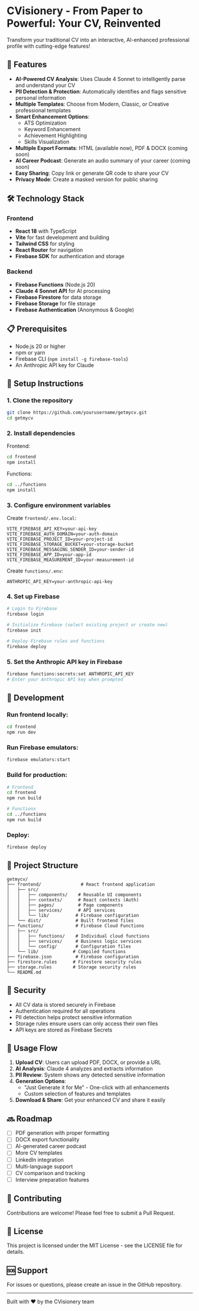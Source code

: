 # CVisionery - From Paper to Powerful: Your CV, Reinvented

Transform your traditional CV into an interactive, AI-enhanced professional profile with cutting-edge features!

## 🚀 Features

- **AI-Powered CV Analysis**: Uses Claude 4 Sonnet to intelligently parse and understand your CV
- **PII Detection & Protection**: Automatically identifies and flags sensitive personal information
- **Multiple Templates**: Choose from Modern, Classic, or Creative professional templates
- **Smart Enhancement Options**:
  - ATS Optimization
  - Keyword Enhancement
  - Achievement Highlighting
  - Skills Visualization
- **Multiple Export Formats**: HTML (available now), PDF & DOCX (coming soon)
- **AI Career Podcast**: Generate an audio summary of your career (coming soon)
- **Easy Sharing**: Copy link or generate QR code to share your CV
- **Privacy Mode**: Create a masked version for public sharing

## 🛠️ Technology Stack

### Frontend
- **React 18** with TypeScript
- **Vite** for fast development and building
- **Tailwind CSS** for styling
- **React Router** for navigation
- **Firebase SDK** for authentication and storage

### Backend
- **Firebase Functions** (Node.js 20)
- **Claude 4 Sonnet API** for AI processing
- **Firebase Firestore** for data storage
- **Firebase Storage** for file storage
- **Firebase Authentication** (Anonymous & Google)

## 📋 Prerequisites

- Node.js 20 or higher
- npm or yarn
- Firebase CLI (`npm install -g firebase-tools`)
- An Anthropic API key for Claude

## 🔧 Setup Instructions

### 1. Clone the repository
```bash
git clone https://github.com/yourusername/getmycv.git
cd getmycv
```

### 2. Install dependencies

Frontend:
```bash
cd frontend
npm install
```

Functions:
```bash
cd ../functions
npm install
```

### 3. Configure environment variables

Create `frontend/.env.local`:
```env
VITE_FIREBASE_API_KEY=your-api-key
VITE_FIREBASE_AUTH_DOMAIN=your-auth-domain
VITE_FIREBASE_PROJECT_ID=your-project-id
VITE_FIREBASE_STORAGE_BUCKET=your-storage-bucket
VITE_FIREBASE_MESSAGING_SENDER_ID=your-sender-id
VITE_FIREBASE_APP_ID=your-app-id
VITE_FIREBASE_MEASUREMENT_ID=your-measurement-id
```

Create `functions/.env`:
```env
ANTHROPIC_API_KEY=your-anthropic-api-key
```

### 4. Set up Firebase

```bash
# Login to Firebase
firebase login

# Initialize Firebase (select existing project or create new)
firebase init

# Deploy Firebase rules and functions
firebase deploy
```

### 5. Set the Anthropic API key in Firebase

```bash
firebase functions:secrets:set ANTHROPIC_API_KEY
# Enter your Anthropic API key when prompted
```

## 🚀 Development

### Run frontend locally:
```bash
cd frontend
npm run dev
```

### Run Firebase emulators:
```bash
firebase emulators:start
```

### Build for production:
```bash
# Frontend
cd frontend
npm run build

# Functions
cd ../functions
npm run build
```

### Deploy:
```bash
firebase deploy
```

## 📁 Project Structure

```
getmycv/
├── frontend/               # React frontend application
│   ├── src/
│   │   ├── components/    # Reusable UI components
│   │   ├── contexts/      # React contexts (Auth)
│   │   ├── pages/         # Page components
│   │   ├── services/      # API services
│   │   └── lib/          # Firebase configuration
│   └── dist/             # Built frontend files
├── functions/            # Firebase Cloud Functions
│   ├── src/
│   │   ├── functions/    # Individual cloud functions
│   │   ├── services/     # Business logic services
│   │   └── config/       # Configuration files
│   └── lib/             # Compiled functions
├── firebase.json         # Firebase configuration
├── firestore.rules      # Firestore security rules
├── storage.rules        # Storage security rules
└── README.md
```

## 🔐 Security

- All CV data is stored securely in Firebase
- Authentication required for all operations
- PII detection helps protect sensitive information
- Storage rules ensure users can only access their own files
- API keys are stored as Firebase Secrets

## 🎯 Usage Flow

1. **Upload CV**: Users can upload PDF, DOCX, or provide a URL
2. **AI Analysis**: Claude 4 analyzes and extracts information
3. **PII Review**: System shows any detected sensitive information
4. **Generation Options**: 
   - "Just Generate it for Me" - One-click with all enhancements
   - Custom selection of features and templates
5. **Download & Share**: Get your enhanced CV and share it easily

## 🔜 Roadmap

- [ ] PDF generation with proper formatting
- [ ] DOCX export functionality
- [ ] AI-generated career podcast
- [ ] More CV templates
- [ ] LinkedIn integration
- [ ] Multi-language support
- [ ] CV comparison and tracking
- [ ] Interview preparation features

## 🤝 Contributing

Contributions are welcome! Please feel free to submit a Pull Request.

## 📄 License

This project is licensed under the MIT License - see the LICENSE file for details.

## 🆘 Support

For issues or questions, please create an issue in the GitHub repository.

---

Built with ❤️ by the CVisionery team